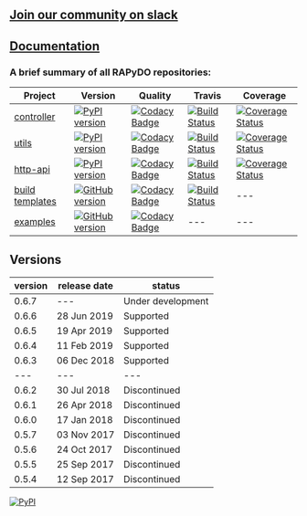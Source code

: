 ## [Join our community on slack](https://join.slack.com/t/rapydo/shared_invite/enQtNDA4OTExMjYwMDg3LWE3YWQ0OGM2MmFiODc0ZDdiYjdjZGU3NjJkNGQ5MTM3MWY2NjA5NmVkNTMzNDcyOWQ2NzMxMzRiY2EyODJkMjM)

## [Documentation](https://rapydo.github.io/docs/)

### A brief summary of all RAPyDO repositories:

| Project | Version | Quality | Travis | Coverage |
| --- | --- | --- | --- | --- |
| [controller](https://github.com/rapydo/do) | [![PyPI version](https://badge.fury.io/py/rapydo-controller.svg)](https://badge.fury.io/py/rapydo-controller) | [![Codacy Badge](https://api.codacy.com/project/badge/Grade/9e552a06046d479db90623d7af44044b)](https://app.codacy.com/app/rapydo/do?utm_source=github.com&utm_medium=referral&utm_content=rapydo/do&utm_campaign=Badge_Grade_Dashboard) | [![Build Status](https://travis-ci.org/rapydo/do.svg?branch=master)](https://travis-ci.org/rapydo/do) | [![Coverage Status](https://coveralls.io/repos/github/rapydo/do/badge.svg?branch=master)](https://coveralls.io/github/rapydo/do?branch=master) |
| [utils](https://github.com/rapydo/utils) | [![PyPI version](https://badge.fury.io/py/rapydo-utils.svg)](https://badge.fury.io/py/rapydo-utils) | [![Codacy Badge](https://api.codacy.com/project/badge/Grade/392ea6bce27c453bbc3777410a63ac76)](https://app.codacy.com/app/rapydo/utils?utm_source=github.com&utm_medium=referral&utm_content=rapydo/utils&utm_campaign=Badge_Grade_Dashboard) | [![Build Status](https://travis-ci.org/rapydo/utils.svg)](https://travis-ci.org/rapydo/utils) | [![Coverage Status](https://coveralls.io/repos/github/rapydo/utils/badge.svg?branch=master)](https://coveralls.io/github/rapydo/utils?branch=master) |
| [http-api](https://github.com/rapydo/http-api) | [![PyPI version](https://badge.fury.io/py/rapydo-http.svg)](https://badge.fury.io/py/rapydo-http) | [![Codacy Badge](https://api.codacy.com/project/badge/Grade/00cb49bbc1054098bba712231ebcefee)](https://app.codacy.com/app/rapydo/http-api?utm_source=github.com&utm_medium=referral&utm_content=rapydo/http-api&utm_campaign=Badge_Grade_Dashboard) | [![Build Status](https://travis-ci.org/rapydo/http-api.svg?branch=master)](https://travis-ci.org/rapydo/http-api) | [![Coverage Status](https://coveralls.io/repos/github/rapydo/http-api/badge.svg?branch=HEAD)](https://coveralls.io/github/rapydo/http-api?branch=HEAD) | [read](https://rapydo.github.io/http-api/) |
| [build templates](https://github.com/rapydo/build-templates) | [![GitHub version](https://img.shields.io/github/tag/rapydo/build-templates.svg)](https://github.com/rapydo/build-templates/releases) | [![Codacy Badge](https://api.codacy.com/project/badge/Grade/fd7b137c51da4bec85657ab2f60a7485)](https://app.codacy.com/app/rapydo/build-templates?utm_source=github.com&utm_medium=referral&utm_content=rapydo/build-templates&utm_campaign=Badge_Grade_Dashboard) | [![Build Status](https://travis-ci.org/rapydo/build-templates.svg?branch=master)](https://travis-ci.org/rapydo/build-templates) | --- |
| [examples](https://github.com/rapydo/tests) | [![GitHub version](https://img.shields.io/github/tag/rapydo/tests.svg)](https://github.com/rapydo/tests/releases) | [![Codacy Badge](https://api.codacy.com/project/badge/Grade/3fe7e2b8ea644912ac981e38b7afcd6a)](https://app.codacy.com/app/rapydo/tests?utm_source=github.com&utm_medium=referral&utm_content=rapydo/tests&utm_campaign=Badge_Grade_Dashboard) | --- | --- |

## Versions

| version | release date | status |
| --- | --- | --- |
| 0.6.7 | --- | Under development |
| 0.6.6 | 28 Jun 2019 | Supported |
| 0.6.5 | 19 Apr 2019 | Supported |
| 0.6.4 | 11 Feb 2019 | Supported |
| 0.6.3 | 06 Dec 2018 | Supported |
| --- | --- | --- |
| 0.6.2 | 30 Jul 2018 | Discontinued |
| 0.6.1 | 26 Apr 2018 | Discontinued |
| 0.6.0 | 17 Jan 2018 | Discontinued |
| 0.5.7 | 03 Nov 2017 | Discontinued |
| 0.5.6 | 24 Oct 2017 | Discontinued |
| 0.5.5 | 25 Sep 2017 | Discontinued |
| 0.5.4 | 12 Sep 2017 | Discontinued |

[![PyPI](https://img.shields.io/pypi/l/rapydo-utils.svg)](https://github.com/rapydo/core/blob/master/LICENSE)
